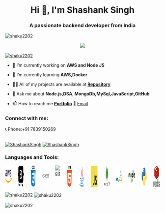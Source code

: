 <h1 align="center">Hi 👋, I'm Shashank Singh</h1>  
<h3 align="center">A passionate backend developer from India</h3>

<p align="left"> <img src="https://komarev.com/ghpvc/?username=shaku2202&label=Profile%20views&color=0e75b6&style=flat" alt="shaku2202" /> </p> 
<div id="header" align="center">
  <img src="https://media.giphy.com/media/M9gbBd9nbDrOTu1Mqx/giphy.gif" width="300"/>
</div>  

<p align="left"> <a href="https://github.com/ryo-ma/github-profile-trophy"><img src="https://github-profile-trophy.vercel.app/?username=shaku2202" alt="shaku2202" /></a> </p>

- 🔭 I’m currently working on **AWS and Node JS**
  
- 🌱 I’m currently learning **AWS,Docker**
  
- 👨‍💻 All of my projects are available at <a href="https://github.com/shaku2202?tab=repositories">**Repository**</a>

- 💬 Ask me about **Node.js,DSA, MongoDb,MySql,JavaScript,GitHub**

- 📫 How to reach me <a href="https://shaku2202.github.io/">**Portfolio**</a>
📧 [Email](mailto:shashank.psit057@gmail.com)



<h3 align="left">Connect with me:</h3>
📞 Phone:+91 7839150269 <br><br>

<p align="left">
<a href="https://www.linkedin.com/in/shashank-singh-8b5a471aa/" target="blank"><img align="center" src="https://raw.githubusercontent.com/rahuldkjain/github-profile-readme-generator/master/src/images/icons/Social/linked-in-alt.svg" alt="ShashankSingh" height="40" width="50"/></a>
<a href="https://leetcode.com/shashank_masai/" target="blank"><img align="center" src="https://raw.githubusercontent.com/rahuldkjain/github-profile-readme-generator/master/src/images/icons/Social/leet-code.svg" alt="ShashankSingh" height="40" width="50" /></a>
</p>

<p align="left">
<h3 align="left">Languages and Tools:</h3>
<p align="left" style="display: flex; gap: 20px;">
  <a href="https://aws.amazon.com" target="_blank" rel="noreferrer">
    <img src="https://raw.githubusercontent.com/devicons/devicon/master/icons/amazonwebservices/amazonwebservices-original-wordmark.svg" alt="aws" width="70" height="70"/>
  </a>
  <a href="https://getbootstrap.com" target="_blank" rel="noreferrer">
    <img src="https://raw.githubusercontent.com/devicons/devicon/master/icons/bootstrap/bootstrap-plain-wordmark.svg" alt="bootstrap" width="70" height="70"/>
  </a>
  <a href="https://www.w3schools.com/css/" target="_blank" rel="noreferrer">
    <img src="https://raw.githubusercontent.com/devicons/devicon/master/icons/css3/css3-original-wordmark.svg" alt="css3" width="70" height="70"/>
  </a>
  <a href="https://expressjs.com" target="_blank" rel="noreferrer">
    <img src="https://raw.githubusercontent.com/devicons/devicon/master/icons/express/express-original-wordmark.svg" alt="express" width="70" height="70"/>
  </a>
  <a href="https://git-scm.com/" target="_blank" rel="noreferrer">
    <img src="https://www.vectorlogo.zone/logos/git-scm/git-scm-icon.svg" alt="git" width="70" height="70"/>
  </a>
  <a href="https://www.w3.org/html/" target="_blank" rel="noreferrer">
    <img src="https://raw.githubusercontent.com/devicons/devicon/master/icons/html5/html5-original-wordmark.svg" alt="html5" width="70" height="70"/>
  </a>
  <a href="https://www.java.com" target="_blank" rel="noreferrer">
    <img src="https://raw.githubusercontent.com/devicons/devicon/master/icons/java/java-original.svg" alt="java" width="70" height="70"/>
  </a>
  <a href="https://developer.mozilla.org/en-US/docs/Web/JavaScript" target="_blank" rel="noreferrer">
    <img src="https://raw.githubusercontent.com/devicons/devicon/master/icons/javascript/javascript-original.svg" alt="javascript" width="70" height="70"/>
  </a>
  <a href="https://www.mongodb.com/" target="_blank" rel="noreferrer">
    <img src="https://raw.githubusercontent.com/devicons/devicon/master/icons/mongodb/mongodb-original-wordmark.svg" alt="mongodb" width="70" height="70"/>
  </a>
  <a href="https://www.mysql.com/" target="_blank" rel="noreferrer">
    <img src="https://raw.githubusercontent.com/devicons/devicon/master/icons/mysql/mysql-original-wordmark.svg" alt="mysql" width="70" height="70"/>
  </a>
  <a href="https://nodejs.org" target="_blank" rel="noreferrer">
    <img src="https://raw.githubusercontent.com/devicons/devicon/master/icons/nodejs/nodejs-original-wordmark.svg" alt="nodejs" width="70" height="70"/>
  </a>
  <a href="https://www.python.org" target="_blank" rel="noreferrer">
    <img src="https://raw.githubusercontent.com/devicons/devicon/master/icons/python/python-original.svg" alt="python" width="70" height="70"/>
  </a>
  <a href="https://redis.io" target="_blank" rel="noreferrer">
    <img src="https://raw.githubusercontent.com/devicons/devicon/master/icons/redis/redis-original-wordmark.svg" alt="redis" width="70" height="70"/>
  </a>
</p>


<p><img align="left" src="https://github-readme-stats.vercel.app/api/top-langs?username=shaku2202&show_icons=true&locale=en&layout=compact" alt="shaku2202" /></p>

<p>&nbsp;<img align="center" src="https://github-readme-stats.vercel.app/api?username=shaku2202&show_icons=true&locale=en" alt="shaku2202" /></p>

<p><img align="center" src="https://github-readme-streak-stats.herokuapp.com/?user=shaku2202&" alt="shaku2202" /></p>
